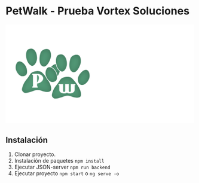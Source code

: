 # PetWalk - Prueba Vortex Soluciones

![Texto alternativo](src/assets/logos/imagotipo.png)

## Instalación 

1. Clonar proyecto.
2. Instalación de paquetes ``` npm install ```
3. Ejecutar JSON-server ``` npm run backend ```
4. Ejecutar proyecto ``` npm start ``` o ``` ng serve -o ```